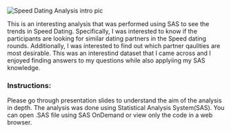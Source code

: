 
![Speed Dating Analysis intro pic](https://github.com/aarushi50/Data-Analytics-Projects/assets/35843318/2f00622b-e8d2-43e7-b40b-8d4747a8b49c)


This is an interesting analysis that was performed using SAS to see the trends in Speed Dating. Specifically, I was interested to know if the participants are looking for similar dating partners in the Speed dating rounds. Additionally, I was interested to find out which partner qaulities are most desirable. This was an interestind dataset that I came across and I enjoyed finding answers to my questions while also applyiing my SAS knowledge. 


### Instructions:
Please go through presentation slides to understand the aim of the analysis in depth. The analysis was done using Statistical Analysis System(SAS). You can open .SAS file using SAS OnDemand or view only the code in a web browser.
